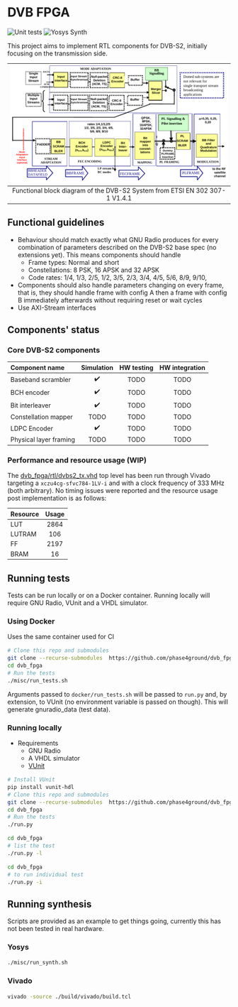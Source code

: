 # DVB FPGA

![Unit tests](https://github.com/phase4ground/dvb_fpga/workflows/Unit%20tests/badge.svg)
![Yosys Synth](https://github.com/phase4ground/dvb_fpga/workflows/Yosys%20Synth/badge.svg)

This project aims to implement RTL components for DVB-S2, initially focusing on
the transmission side.

| ![System architecture](misc/system_architecture.png)                        |
| :---:                                                                       |
| Functional block diagram of the DVB-S2 System from ETSI EN 302 307-1 V1.4.1 |

## Functional guidelines

* Behaviour should match exactly what GNU Radio produces for every combination of
  parameters described on the DVB-S2 base spec (no extensions yet). This means
  components should handle
  * Frame types: Normal and short
  * Constellations: 8 PSK, 16 APSK and 32 APSK
  * Code rates: 1/4, 1/3, 2/5, 1/2, 3/5, 2/3, 3/4, 4/5, 5/6, 8/9, 9/10,
* Components should also handle parameters changing on every frame, that is, they
  should handle frame with config A then a frame with config B immediately
  afterwards without requiring reset or wait cycles
* Use AXI-Stream interfaces

## Components' status

<!-- Definitions of each development stage: -->

<!-- * Simulation -->
<!--   * Data must match GNU Radio's output -->
<!--   * **Back to back data:** check no bubbles are inserted -->
<!--   * **Slow reader:** check that AXI backpressure works as expected -->
<!--   * **Slow writer:** check that output data is throttled correctly -->
<!--   * **Slow write and reader:** check AXI handshaking works as expected -->
<!-- * Hardware testing -->
<!--   * Check components is synthesized/implemented as expected by EDA tools -->
<!--   * Check for possible timing issues (too many logic levels, unintended latches, -->
<!--     etc) -->
<!--   [> * Still TBD. Basic idea is to stream data in/out via PCIe or DDR where the host <] -->
<!--   [>   compares the actual and the expected results <] -->
<!--   [> * Might be interesting to have a generic GNU Radio to PCIe bridge so that one <] -->
<!--   [>   could offload create a block diagram on GRC and run parts of it on a real <] -->
<!--   [>   card <] -->
<!-- * Hardware integration -->
<!--   * Same as hardware testing but chaining components together to check it handles -->
<!--     multiple configs as expected -->
<!--   * Check that timing constraints are met when components are used together -->

### Core DVB-S2 components

| Component name         | Simulation | HW testing | HW integration |
| :---                   | :---:      | :--:       | :--:           |
| Baseband scrambler     | ✔️          | TODO       | TODO           |
| BCH encoder            | ✔️          | TODO       | TODO           |
| Bit interleaver        | ✔️          | TODO       | TODO           |
| Constellation mapper   | TODO       | TODO       | TODO           |
| LDPC Encoder           | ✔️          | TODO       | TODO           |
| Physical layer framing | TODO       | TODO       | TODO           |

### Performance and resource usage (WIP)

The [dvb_fpga/rtl/dvbs2_tx.vhd](https://github.com/phase4ground/dvb_fpga/blob/master/rtl/dvbs2_tx.vhd)
top level has been run through Vivado targeting a `xczu4cg-sfvc784-1LV-i` and
with a clock frequency of 333 MHz (both arbitrary). No timing issues were
reported and the resource usage post implementation is as follows:

| Resource | Usage |
|:---      | :--:  |
| LUT      | 2864  |
| LUTRAM   | 106   |
| FF       | 2197  |
| BRAM     | 16    |

## Running tests

Tests can be run locally or on a Docker container. Running locally will require
GNU Radio, VUnit and a VHDL simulator.

### Using Docker

Uses the same container used for CI

```sh
# Clone this repo and submodules
git clone --recurse-submodules  https://github.com/phase4ground/dvb_fpga
cd dvb_fpga
# Run the tests
./misc/run_tests.sh
```

Arguments passed to `docker/run_tests.sh` will be passed to `run.py` and, by
extension, to VUnit (no environment variable is passed on though). This will
generate gnuradio_data (test data).

### Running locally

* Requirements
  * GNU Radio
  * A VHDL simulator
  * [VUnit][vunit]

```sh
# Install VUnit
pip install vunit-hdl
# Clone this repo and submodules
git clone --recurse-submodules  https://github.com/phase4ground/dvb_fpga
cd dvb_fpga
# Run the tests
./run.py
```
```sh
cd dvb_fpga
# list the test
./run.py -l
```
```sh
cd dvb_fpga
# to run individual test
./run.py -i
```


## Running synthesis

Scripts are provided as an example to get things going, currently this has not
been tested in real hardware.

### Yosys

```sh
./misc/run_synth.sh
```

### Vivado

```sh
vivado -source ./build/vivado/build.tcl
```

[vunit]: https://vunit.github.io/
[issue_1]: https://github.com/phase4ground/dvb_fpga/issues/1
